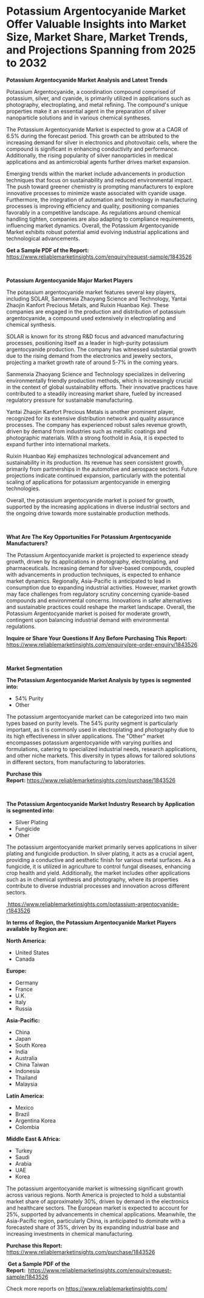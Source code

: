 <p><h1>Potassium Argentocyanide Market Offer Valuable Insights into Market Size, Market Share, Market Trends, and Projections Spanning from 2025 to 2032</h1></p><p><strong>Potassium Argentocyanide Market Analysis and Latest Trends</strong></p>
<p><p>Potassium Argentocyanide, a coordination compound comprised of potassium, silver, and cyanide, is primarily utilized in applications such as photography, electroplating, and metal refining. The compound's unique properties make it an essential agent in the preparation of silver nanoparticle solutions and in various chemical syntheses.</p><p>The Potassium Argentocyanide Market is expected to grow at a CAGR of 6.5% during the forecast period. This growth can be attributed to the increasing demand for silver in electronics and photovoltaic cells, where the compound is significant in enhancing conductivity and performance. Additionally, the rising popularity of silver nanoparticles in medical applications and as antimicrobial agents further drives market expansion.</p><p>Emerging trends within the market include advancements in production techniques that focus on sustainability and reduced environmental impact. The push toward greener chemistry is prompting manufacturers to explore innovative processes to minimize waste associated with cyanide usage. Furthermore, the integration of automation and technology in manufacturing processes is improving efficiency and quality, positioning companies favorably in a competitive landscape. As regulations around chemical handling tighten, companies are also adapting to compliance requirements, influencing market dynamics. Overall, the Potassium Argentocyanide Market exhibits robust potential amid evolving industrial applications and technological advancements.</p></p>
<p><strong>Get a Sample PDF of the Report:&nbsp;</strong> <a href="https://www.reliablemarketinsights.com/enquiry/request-sample/1843526?utm_campaign=3206&utm_medium=2&utm_source=Github&utm_content=ia&utm_term=02042025&utm_id=potassium-argentocyanide">https://www.reliablemarketinsights.com/enquiry/request-sample/1843526</a></p>
<p>&nbsp;</p>
<p><strong>Potassium Argentocyanide Major Market Players</strong></p>
<p><p>The potassium argentocyanide market features several key players, including SOLAR, Sanmenxia Zhaoyang Science and Technology, Yantai Zhaojin Kanfort Precious Metals, and Ruixin Huanbao Keji. These companies are engaged in the production and distribution of potassium argentocyanide, a compound used extensively in electroplating and chemical synthesis.</p><p>SOLAR is known for its strong R&D focus and advanced manufacturing processes, positioning itself as a leader in high-purity potassium argentocyanide production. The company has witnessed substantial growth due to the rising demand from the electronics and jewelry sectors, projecting a market growth rate of around 5-7% in the coming years.</p><p>Sanmenxia Zhaoyang Science and Technology specializes in delivering environmentally friendly production methods, which is increasingly crucial in the context of global sustainability efforts. Their innovative practices have contributed to a steadily increasing market share, fueled by increased regulatory pressure for sustainable manufacturing.</p><p>Yantai Zhaojin Kanfort Precious Metals is another prominent player, recognized for its extensive distribution network and quality assurance processes. The company has experienced robust sales revenue growth, driven by demand from industries such as metallic coatings and photographic materials. With a strong foothold in Asia, it is expected to expand further into international markets.</p><p>Ruixin Huanbao Keji emphasizes technological advancement and sustainability in its production. Its revenue has seen consistent growth, primarily from partnerships in the automotive and aerospace sectors. Future projections indicate continued expansion, particularly with the potential scaling of applications for potassium argentocyanide in emerging technologies.</p><p>Overall, the potassium argentocyanide market is poised for growth, supported by the increasing applications in diverse industrial sectors and the ongoing drive towards more sustainable production methods.</p></p>
<p>&nbsp;</p>
<p><strong>What Are The Key Opportunities For Potassium Argentocyanide Manufacturers?</strong></p>
<p><p>The Potassium Argentocyanide market is projected to experience steady growth, driven by its applications in photography, electroplating, and pharmaceuticals. Increasing demand for silver-based compounds, coupled with advancements in production techniques, is expected to enhance market dynamics. Regionally, Asia-Pacific is anticipated to lead in consumption due to expanding industrial activities. However, market growth may face challenges from regulatory scrutiny concerning cyanide-based compounds and environmental concerns. Innovations in safer alternatives and sustainable practices could reshape the market landscape. Overall, the Potassium Argentocyanide market is poised for moderate growth, contingent upon balancing industrial demand with environmental regulations.</p></p>
<p><strong>Inquire or Share Your Questions If Any Before Purchasing This Report:</strong> <a href="https://www.reliablemarketinsights.com/enquiry/pre-order-enquiry/1843526?utm_campaign=3206&utm_medium=2&utm_source=Github&utm_content=ia&utm_term=02042025&utm_id=potassium-argentocyanide">https://www.reliablemarketinsights.com/enquiry/pre-order-enquiry/1843526</a></p>
<p>&nbsp;</p>
<p><strong>Market Segmentation</strong></p>
<p><strong>The Potassium Argentocyanide Market Analysis by types is segmented into:</strong></p>
<p><ul><li>54% Purity</li><li>Other</li></ul></p>
<p><p>The potassium argentocyanide market can be categorized into two main types based on purity levels. The 54% purity segment is particularly important, as it is commonly used in electroplating and photography due to its high effectiveness in silver applications. The "Other" market encompasses potassium argentocyanide with varying purities and formulations, catering to specialized industrial needs, research applications, and other niche markets. This diversity in types allows for tailored solutions in different sectors, from manufacturing to laboratories.</p></p>
<p><strong>Purchase this Report:&nbsp;</strong><a href="https://www.reliablemarketinsights.com/purchase/1843526?utm_campaign=3206&utm_medium=2&utm_source=Github&utm_content=ia&utm_term=02042025&utm_id=potassium-argentocyanide">https://www.reliablemarketinsights.com/purchase/1843526</a></p>
<p>&nbsp;</p>
<p><strong>The Potassium Argentocyanide Market Industry Research by Application is segmented into:</strong></p>
<p><ul><li>Silver Plating</li><li>Fungicide</li><li>Other</li></ul></p>
<p><p>The potassium argentocyanide market primarily serves applications in silver plating and fungicide production. In silver plating, it acts as a crucial agent, providing a conductive and aesthetic finish for various metal surfaces. As a fungicide, it is utilized in agriculture to control fungal diseases, enhancing crop health and yield. Additionally, the market includes other applications such as in chemical synthesis and photography, where its properties contribute to diverse industrial processes and innovation across different sectors.</p></p>
<p><a href="https://www.reliablemarketinsights.com/potassium-argentocyanide-r1843526?utm_campaign=3206&utm_medium=2&utm_source=Github&utm_content=ia&utm_term=02042025&utm_id=potassium-argentocyanide">&nbsp;https://www.reliablemarketinsights.com/potassium-argentocyanide-r1843526</a></p>
<p><strong>In terms of Region, the Potassium Argentocyanide Market Players available by Region are:</strong></p>
<p>
    <p> <strong> North America: </strong>
        <ul>
            <li>United States</li>
            <li>Canada</li>
        </ul>
        </p> 
    <p> <strong> Europe: </strong>
        <ul>
            <li>Germany</li>
            <li>France</li>
            <li>U.K.</li>
            <li>Italy</li>
            <li>Russia</li>
        </ul>
        </p> 
    <p> <strong> Asia-Pacific: </strong>
        <ul>
            <li>China</li>
            <li>Japan</li>
            <li>South Korea</li>
            <li>India</li>
            <li>Australia</li>
            <li>China Taiwan</li>
            <li>Indonesia</li>
            <li>Thailand</li>
            <li>Malaysia</li>
        </ul>
        </p> 
    <p> <strong> Latin America: </strong>
        <ul>
            <li>Mexico</li>
            <li>Brazil</li>
            <li>Argentina Korea</li>
            <li>Colombia</li>
        </ul>
        </p> 
    <p> <strong> Middle East & Africa: </strong>
        <ul>
            <li>Turkey</li>
            <li>Saudi</li>
            <li>Arabia</li>
            <li>UAE</li>
            <li>Korea</li>
        </ul>
    </p>
    </p>
<p><p>The potassium argentocyanide market is witnessing significant growth across various regions. North America is projected to hold a substantial market share of approximately 30%, driven by demand in the electronics and healthcare sectors. The European market is expected to account for 25%, supported by advancements in chemical applications. Meanwhile, the Asia-Pacific region, particularly China, is anticipated to dominate with a forecasted share of 35%, driven by its expanding industrial base and increasing investments in chemical manufacturing.</p></p>
<p><strong>Purchase this Report: </strong><a href="https://www.reliablemarketinsights.com/purchase/1843526?utm_campaign=3206&utm_medium=2&utm_source=Github&utm_content=ia&utm_term=02042025&utm_id=potassium-argentocyanide">https://www.reliablemarketinsights.com/purchase/1843526</a></p>
<p>&nbsp;<strong>Get a Sample PDF of the Report:&nbsp;&nbsp;</strong><a href="https://www.reliablemarketinsights.com/enquiry/request-sample/1843526?utm_campaign=3206&utm_medium=2&utm_source=Github&utm_content=ia&utm_term=02042025&utm_id=potassium-argentocyanide">https://www.reliablemarketinsights.com/enquiry/request-sample/1843526</a></p>
<p><strong></strong></p>
<p>Check more reports on <a href="https://www.reliablemarketinsights.com/?utm_campaign=3206&utm_medium=2&utm_source=Github&utm_content=ia&utm_term=02042025&utm_id=potassium-argentocyanide">https://www.reliablemarketinsights.com/</a></p>